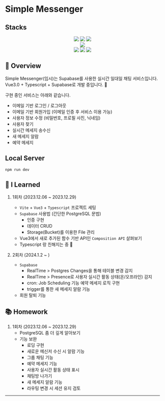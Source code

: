 <!-- 예시 -->
# Simple Messenger

## Stacks

<div align=center> 
  <img src="https://img.shields.io/badge/Vue.js 3.0-4FC08D?style=flat-square&logo=Vue.js&logoColor=white"> 
  <img src="https://img.shields.io/badge/Typescript-3178C6?style=flat-square&logo=Typescript&logoColor=white"/>
  <img src="https://img.shields.io/badge/CSS-1572B6?style=flat-square&logo=css3&logoColor=white"> 
  <br>
  
  <img src="https://img.shields.io/badge/Supabase-3ECF8E?style=flat-square&logo=supabase&logoColor=white">
  <br>
  
  <img src="https://img.shields.io/badge/vite-%23646CFF?style=flat-square&logo=vite&logoColor=white">
  
  <img src="https://img.shields.io/badge/Github-181717?style=flat-square&logo=github&logoColor=white">
  <img src="https://img.shields.io/badge/Git-F05032?style=flat-square&logo=git&logoColor=white">
  <br>
</div>

## 💬 Overview

Simple Messenger(임시)는 Supabase를 사용한 실시간 일대일 채팅 서비스입니다.<br>
Vue3.0 + Typescript + Supabase로 개발 중입니다. 🌝

구현 중인 서비스는 아래와 같습니다. 
* 이메일 기반 로그인 / 로그아웃
* 이메일 기반 회원가입 (이메일 인증 후 서비스 이용 가능)
* 사용자 정보 수정 (비밀번호, 프로필 사진, 닉네임)
* 사용자 찾기
* 실시간 메세지 송수신
* 새 메세지 알람
* 예약 메세지



## Local Server
```
npm run dev
```


## 🔎 I Learned

1. 1회차 (2023.12.06 ~ 2023.12.29)
    * `Vite` + `Vue3` + `Typescript` 프로젝트 세팅
    * `Supabase` 사용법 (간단한 PostgreSQL 문법)
      - 인증 구현
      - 데이터 CRUD
      - Storage(Bucket)를 이용한 File 관리
    * Vue3에서 새로 추가된 함수 기반 API인 `Composition API` 살펴보기
    * Typescript 랑 친해지는 중 🫶

2. 2회차 (2024.1.2 ~ )
    * `Supabase`
      - RealTime > Postgres Changes을 통해 테이블 변경 감지
      - RealTime > Presence로 사용자 실시간 활동 상태(온/오프라인) 감지
      - cron: Job Scheduling 기능 예약 메세지 로직 구현
      - trigger를 통한 새 메세지 알람 기능
    * 회원 탈퇴 기능

<!-- ## Learning Objectives -->


## 📚 Homework
1. 1회차 (2023.12.06 ~ 2023.12.29)
    * PostgreSQL 좀 더 깊게 알아보기
    * 기능 보완
      - 로딩 구현
      - 새로운 메신저 수신 시 알람 기능
      - 그룹 채팅 기능
      - 예약 메세지 기능
      - 사용자 실시간 활동 상태 표시
      - 채팅방 나가기
      - 새 메세지 알람 기능
      - 라우팅 변경 시 세션 유지 검토


<!-- ## Helpful Links -->

<!-- * [Version Control](https://en.wikipedia.org/wiki/Version_control) -->

- - -
